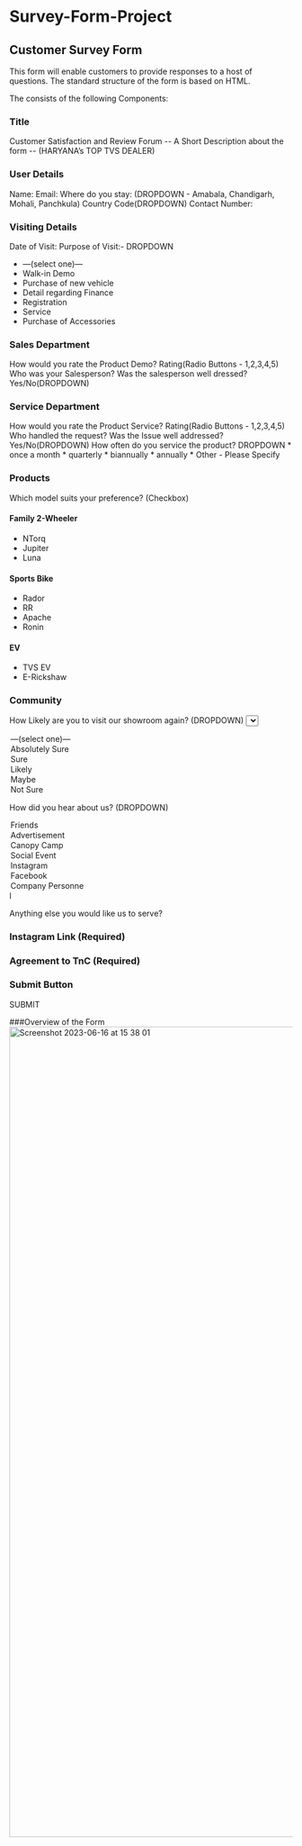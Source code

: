 # Survey-Form-Project

## Customer Survey Form
This form will enable customers to provide responses to a host of questions.
The standard structure of the form is based on HTML.

The consists of the following Components:

### Title
Customer Satisfaction and Review Forum
-- A Short Description about the form
-- (HARYANA’s TOP TVS DEALER)

### User Details
Name:
Email:
Where do you stay: (DROPDOWN - Amabala, Chandigarh, Mohali, Panchkula)
Country Code(DROPDOWN)	Contact Number:


### Visiting Details
Date of Visit:
Purpose of Visit:- DROPDOWN
* —(select one)—
* Walk-in Demo
* Purchase of new vehicle
* Detail regarding Finance
* Registration
* Service
* Purchase of Accessories


### Sales Department
How would you rate the Product Demo?	Rating(Radio Buttons - 1,2,3,4,5)
Who was your Salesperson?
Was the salesperson well dressed?		Yes/No(DROPDOWN)


### Service Department
How would you rate the Product Service?	Rating(Radio Buttons - 1,2,3,4,5)
Who handled the request?
Was the Issue well addressed?			Yes/No(DROPDOWN)
How often do you service the product?	DROPDOWN
									* once a month
									* quarterly
									* biannually
									* annually
									* Other - Please Specify


### Products
Which model suits your preference? (Checkbox)
#### Family 2-Wheeler
* NTorq
* Jupiter
* Luna
#### Sports Bike
* Rador
* RR
* Apache
* Ronin
#### EV
* TVS EV
* E-Rickshaw


### Community
How Likely are you to visit our showroom again?
(DROPDOWN)
<select id=“Likeliness”>
<option>—(select one)—</option>
<option>Absolutely Sure</option>
<option>Sure</option>
<option>Likely</option>
<option>Maybe</option>
<option>Not Sure</option>
</select>

How did you hear about us?
(DROPDOWN)
<option>Friends</option>
<option>Advertisement</option>
<option>Canopy Camp</option>
<option>Social Event</option>
<option>Instagram</option>
<option>Facebook</option>
<option>Company Personne</option>l

Anything else you would like us to serve?

### Instagram Link (Required)
### Agreement to TnC (Required)


### Submit Button
SUBMIT

###Overview of the Form
<img width="1440" alt="Screenshot 2023-06-16 at 15 38 01" src="https://github.com/SouradeepBhattacharya/Survey-Form-Project/assets/117385268/94fcda89-9f9a-47fc-98ac-0d4c2d7656e9">


